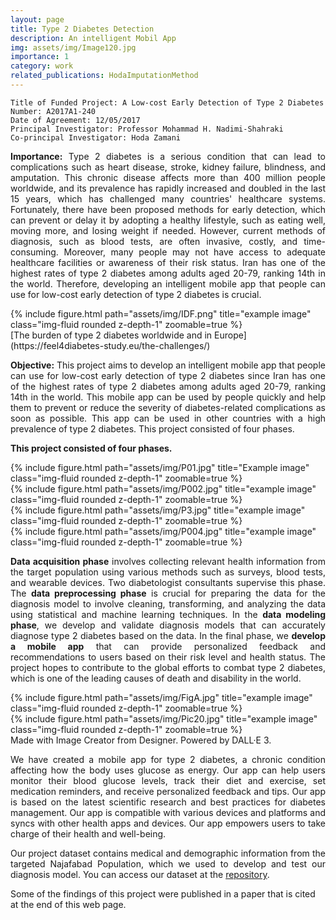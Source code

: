 ```yaml
---
layout: page
title: Type 2 Diabetes Detection
description: An intelligent Mobil App
img: assets/img/Image120.jpg
importance: 1
category: work
related_publications: HodaImputationMethod
---
```

    
    Title of Funded Project: A Low-cost Early Detection of Type 2 Diabetes
    Number: A2017A1-240
    Date of Agreement: 12/05/2017
    Principal Investigator: Professor Mohammad H. Nadimi-Shahraki
    Co-principal Investigator: Hoda Zamani 

   
<p align="justify"><b>Importance:</b> Type 2 diabetes is a serious condition that can lead to complications such as heart disease, stroke, kidney failure, blindness, and amputation. This chronic disease affects more than 400 million people worldwide, and its prevalence has rapidly increased and doubled in the last 15 years, which has challenged many countries' healthcare systems. Fortunately, there have been proposed methods for early detection, which can prevent or delay it by adopting a healthy lifestyle, such as eating well, moving more, and losing weight if needed. However, current methods of diagnosis, such as blood tests, are often invasive, costly, and time-consuming. Moreover, many people may not have access to adequate healthcare facilities or awareness of their risk status. Iran has one of the highest rates of type 2 diabetes among adults aged 20-79, ranking 14th in the world. Therefore, developing an intelligent mobile app that people can use for low-cost early detection of type 2 diabetes is crucial.


<div class="row">
    <div class="col-sm mt-3 mt-md-0">
        {% include figure.html path="assets/img/IDF.png" title="example image" class="img-fluid rounded z-depth-1" zoomable=true %}
    </div>
</div>
<div class="caption">
    [The burden of type 2 diabetes worldwide and in Europe](https://feel4diabetes-study.eu/the-challenges/)
</div>

<p align="justify"><b>Objective:</b> This project aims to develop an intelligent mobile app that people can use for low-cost early detection of type 2 diabetes since Iran has one of the highest rates of type 2 diabetes among adults aged 20-79, ranking 14th in the world. This mobile app can be used by people quickly and help them to prevent or reduce the severity of diabetes-related complications as soon as possible. This app can be used in other countries with a high prevalence of type 2 diabetes. This project consisted of four phases.</p>
<b>This project consisted of four phases.</b></p>

<div class="row">
    <div class="col-sm mt-3 mt-md-0">
        {% include figure.html path="assets/img/P01.jpg" title="Example image" class="img-fluid rounded z-depth-1" zoomable=true %}
    </div>
    <div class="col-sm mt-3 mt-md-0">
        {% include figure.html path="assets/img/P002.jpg" title="example image" class="img-fluid rounded z-depth-1" zoomable=true %}
    </div>
    <div class="col-sm mt-3 mt-md-0">
        {% include figure.html path="assets/img/P3.jpg" title="example image" class="img-fluid rounded z-depth-1" zoomable=true %}
    </div>
    <div class="col-sm mt-3 mt-md-0">
        {% include figure.html path="assets/img/P004.jpg" title="example image" class="img-fluid rounded z-depth-1" zoomable=true %}
    </div>    
</div>

<p align="justify"><b>Data acquisition phase</b> involves collecting relevant health information from the target population using various methods such as surveys, blood tests, and wearable devices. Two diabetologist consultants supervise this phase. The <b>data preprocessing phase</b> is crucial for preparing the data for the diagnosis model to involve cleaning, transforming, and analyzing the data using statistical and machine learning techniques. In the <b>data modeling phase</b>, we develop and validate diagnosis models that can accurately diagnose type 2 diabetes based on the data. In the final phase, we <b>develop a mobile app</b> that can provide personalized feedback and recommendations to users based on their risk level and health status. The project hopes to contribute to the global efforts to combat type 2 diabetes, which is one of the leading causes of death and disability in the world.</p>


<div class="row justify-content-sm-center">
    <div class="col-sm mt-3 mt-md-0">
        {% include figure.html path="assets/img/FigA.jpg" title="example image" class="img-fluid rounded z-depth-1" zoomable=true %}
    </div>
     <div class="col-sm mt-3 mt-md-0">
        {% include figure.html path="assets/img/Pic20.jpg" title="example image" class="img-fluid rounded z-depth-1" zoomable=true %}
    </div>
</div>
<div class="caption">
    Made with Image Creator from Designer. Powered by DALL·E 3.
</div>

<p align="justify">We have created a mobile app for type 2 diabetes, a chronic condition affecting how the body uses glucose as energy. Our app can help users monitor their blood glucose levels, track their diet and exercise, set medication reminders, and receive personalized feedback and tips. Our app is based on the latest scientific research and best practices for diabetes management. Our app is compatible with various devices and platforms and syncs with other health apps and devices. Our app empowers users to take charge of their health and well-being.

<p align="justify">Our project dataset contains medical and demographic information from the targeted Najafabad Population, which we used to develop and test our diagnosis model. You can access our dataset at the <a href="https://hodazamani.github.io/repositories">repository</a>.</p> Some of the findings of this project were published in a paper that is cited at the end of this web page.

